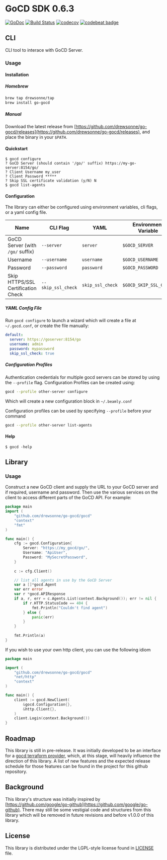 # GoCD SDK 0.6.3

[![GoDoc](https://godoc.org/github.com/drewsonne/go-gocd/gocd?status.svg)](https://godoc.org/github.com/drewsonne/go-gocd/gocd)
[![Build Status](https://travis-ci.org/drewsonne/go-gocd.svg?branch=master)](https://travis-ci.org/drewsonne/go-gocd)
[![codecov](https://codecov.io/gh/drewsonne/go-gocd/branch/master/graph/badge.svg)](https://codecov.io/gh/drewsonne/go-gocd)
[![codebeat badge](https://codebeat.co/badges/1ea74899-2337-4ea6-aaeb-2cc8037fe362)](https://codebeat.co/projects/github-com-drewsonne-go-gocd-master)

## CLI

CLI tool to interace with GoCD Server.

### Usage

#### Installation

##### Homebrew

``` bash
brew tap drewsonne/tap
brew install go-gocd
```

##### Manual
Download the latest release from [https://github.com/drewsonne/go-gocd/releases](https://github.com/drewsonne/go-gocd/releases),
and place the binary in your `$PATH`.

#### Quickstart

```
$ gocd configure
? GoCD Server (should contain '/go/' suffix) https://my-go-server:8154/go/
? Client Username my_user
? Client Password *****
? Skip SSL certificate validation (y/N) N
$ gocd list-agents
```

#### Configuration
The library can either be configured using environment variables, cli flags, or a yaml config file.

| Name | CLI Flag | YAML | Environment Variable |
|------|----------|------|----------------------|
| GoCD Server (with `/go/` suffix) | `--server` | `server` | `$GOCD_SERVER` |
| Username | `--username` | `username` | `$GOCD_USERNAME` |
| Password | `--password` | `password` | `$GOCD_PASSWORD` |
| Skip HTTPS/SSL Certification Check | `--skip_ssl_check` | `skip_ssl_check` | `$GOCD_SKIP_SSL_CHECK` |
 
##### YAML Config File

Run `gocd configure` to launch a wizard which will create a file at `~/.gocd.conf`, or create the file manually:

```yaml
default:
  server: https://goserver:8154/go
  username: admin
  password: mypassword
  skip_ssl_check: true
```

##### Configuration Profiles
Authentication credentials for multiple gocd servers can be stored by using the `--profile` flag.
Configuration Profiles can be created using:
```bash
gocd --profile other-server configure
```
Which will create a new configuration block in `~/.beamly.conf`

Configuration profiles can be used by specifying `--profile` before your command
```bash
gocd --profile other-server list-agents
```

#### Help

    $ gocd -help

## Library

### Usage

Construct a new GoCD client and supply the URL to your GoCD server and if required, username and password. Then use the
various services on the client to access different parts of the GoCD API.
For example:

```go
package main
import (
    "github.com/drewsonne/go-gocd/gocd"
    "context"
    "fmt"
)

func main() {
    cfg := gocd.Configuration{
        Server: "https://my_gocd/go/",
        Username: "ApiUser",
        Password: "MySecretPassword",
    }
    
    c := cfg.Client()

    // list all agents in use by the GoCD Server
    var a []*gocd.Agent
    var err error
    var r *gocd.APIResponse
    if a, r, err = c.Agents.List(context.Background()); err != nil {
        if r.HTTP.StatusCode == 404 {
            fmt.Println("Couldn't find agent")
        } else {
        	panic(err)
        }
    }
    
    fmt.Println(a)
}
```

If you wish to use your own http client, you can use the following idiom

```go
package main

import (
    "github.com/drewsonne/go-gocd/gocd"
	"net/http"
    "context"
)

func main() {
    client := gocd.NewClient(
        &gocd.Configuration{},
        &http.Client{},
    )
    client.Login(context.Background())
}
```

## Roadmap ##
This library is still in pre-release. It was initially developed to be an interface for a [gocd terraform provider](https://github.com/drewsonne/terraform-provider-gocd),
which, at this stage, will heavily influence the direction of this library. A list of new features and the expected release
schedule for those features can be found in the project for this github repository.

## Background ##
This library's structure was initially inspired by [https://github.com/google/go-github](https://github.com/google/go-github).
There may still be some vestigial code and structures from this library which will be removed in future revisions and 
before v1.0.0 of this library.
 
## License ##

This library is distributed under the LGPL-style license found in [LICENSE](./LICENSE) file.
